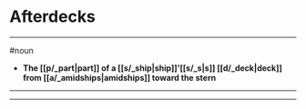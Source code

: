 # Afterdecks
---
#noun
- **The [[p/_part|part]] of a [[s/_ship|ship]]'[[s/_s|s]] [[d/_deck|deck]] from [[a/_amidships|amidships]] toward the stern**
---
---
